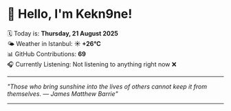 # 👋 Hello, I'm Kekn9ne!

🗓️ Today is: **Thursday, 21 August 2025**  
🌤️ Weather in Istanbul: **☀️   +26°C**  
📊 GitHub Contributions: **69**  
🎧 Currently Listening: Not listening to anything right now ❌

---

_"Those who bring sunshine into the lives of others cannot keep it from themselves. — *James Matthew Barrie*"_

---
